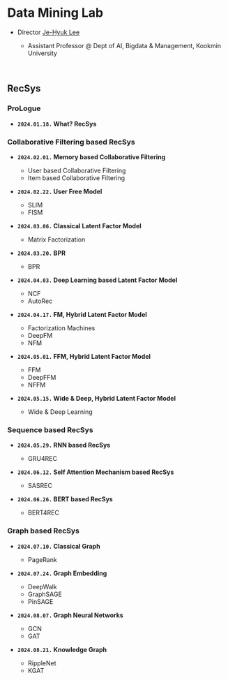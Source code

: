 # Data Mining Lab

- Director [Je-Hyuk Lee](https://github.com/jaylee07)

  - Assistant Professor @ Dept of AI, Bigdata & Management, Kookmin University

</br>

## RecSys

### ProLogue

- **`2024.01.18.` What? RecSys**

### Collaborative Filtering based RecSys

- **`2024.02.01.` Memory based Collaborative Filtering**
  - User based Collaborative Filtering
  - Item based Collaborative Filtering

- **`2024.02.22.` User Free Model**
  - SLIM
  - FISM

- **`2024.03.06.` Classical Latent Factor Model**
  - Matrix Factorization

- **`2024.03.20.` BPR**
  - BPR

- **`2024.04.03.` Deep Learning based Latent Factor Model**
  - NCF
  - AutoRec

- **`2024.04.17.` FM, Hybrid Latent Factor Model**
  - Factorization Machines
  - DeepFM
  - NFM

- **`2024.05.01.` FFM, Hybrid Latent Factor Model**
  - FFM
  - DeepFFM
  - NFFM

- **`2024.05.15.` Wide & Deep, Hybrid Latent Factor Model**
  - Wide & Deep Learning

### Sequence based RecSys

- **`2024.05.29.` RNN based RecSys**
  - GRU4REC

- **`2024.06.12.` Self Attention Mechanism based RecSys**
  - SASREC

- **`2024.06.26.` BERT based RecSys**
  - BERT4REC

### Graph based RecSys

- **`2024.07.10.` Classical Graph**
  - PageRank

- **`2024.07.24.` Graph Embedding**
  - DeepWalk
  - GraphSAGE
  - PinSAGE

- **`2024.08.07.` Graph Neural Networks**
  - GCN
  - GAT

- **`2024.08.21.` Knowledge Graph**
  - RippleNet
  - KGAT

